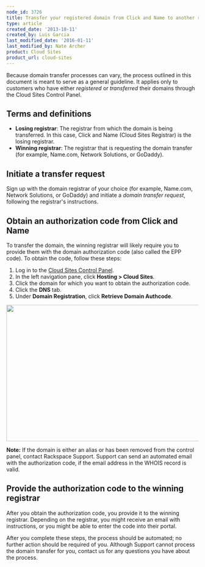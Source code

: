 ```yaml
---
node_id: 3726
title: Transfer your registered domain from Click and Name to another registrar
type: article
created_date: '2013-10-11'
created_by: Luis Garcia
last_modified_date: '2016-01-11'
last_modified_by: Nate Archer
product: Cloud Sites
product_url: cloud-sites
---
```


Because domain transfer processes can vary, the process outlined in this
document is meant to serve as a general guideline. It applies only to
customers who have either *registered* or *transferred* their domains
through the Cloud Sites Control Panel.

Terms and definitions
---------------------

-   **Losing registrar**: The registrar from which the domain is
    being transferred. In this case, Click and Name (Cloud
    Sites Registrar) is the losing registrar.
-   **Winning registrar**: The registrar that is requesting the domain
    transfer (for example, Name.com, Network Solutions, or GoDaddy).

Initiate a transfer request
---------------------------

Sign up with the domain registrar of your choice (for example, Name.com,
Network Solutions, or GoDaddy) and initiate a *domain transfer request*,
following the registrar's instructions.

Obtain an authorization code from Click and Name
------------------------------------------------

To transfer the domain, the winning registrar will likely require you to
provide them with the domain authorization code (also called the EPP
code). To obtain the code, follow these steps:

1.  Log in to the [Cloud Sites Control
    Panel](https://manage.rackspacecloud.com).
2.  In the left navigation pane, click **Hosting &gt; Cloud Sites**.
3.  Click the domain for which you want to obtain the
    authorization code.
4.  Click the **DNS** tab.
5.  Under **Domain Registration**, click **Retrieve Domain Authcode**.

<img src="https://8026b2e3760e2433679c-fffceaebb8c6ee053c935e8915a3fbe7.ssl.cf2.rackcdn.com/field/image/DNS_Tabblur.png" width="854" height="356" />

**Note:** If the domain is either an alias or has been removed from the
control panel, contact Rackspace Support. Support can send an automated
email with the authorization code, if the email address in the WHOIS
record is valid.

Provide the authorization code to the winning registrar
-------------------------------------------------------

After you obtain the authorization code, you provide it to the winning
registrar. Depending on the registrar, you might receive an email with
instructions, or you might be able to enter the code into their portal.

After you complete these steps, the process should be automated; no
further action should be required of you. Although Support cannot
process the domain transfer for you, contact us for any questions you
have about the process.

